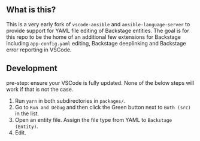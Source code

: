## What is this?

This is a very early fork of `vscode-ansible` and `ansible-language-server` to provide support for YAML file editing of Backstage entities. The goal is for this repo to be the home of an additional few extensions for Backstage including `app-config.yaml` editing, Backstage deeplinking and Backstage error reporting in VSCode.

## Development

pre-step: ensure your VSCode is fully updated. None of the below steps will work if that is not the case.

1. Run `yarn` in both subdirectories in `packages/`.
2. Go to `Run and Debug` and then click the Green button next to `Both (src)` in the list.
3. Open an entity file. Assign the file type from YAML to `Backstage (Entity)`.
4. Edit.
